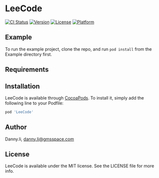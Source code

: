 # LeeCode

[![CI Status](https://img.shields.io/travis/Danny.li/LeeCode.svg?style=flat)](https://travis-ci.org/Danny.li/LeeCode)
[![Version](https://img.shields.io/cocoapods/v/LeeCode.svg?style=flat)](https://cocoapods.org/pods/LeeCode)
[![License](https://img.shields.io/cocoapods/l/LeeCode.svg?style=flat)](https://cocoapods.org/pods/LeeCode)
[![Platform](https://img.shields.io/cocoapods/p/LeeCode.svg?style=flat)](https://cocoapods.org/pods/LeeCode)

## Example

To run the example project, clone the repo, and run `pod install` from the Example directory first.

## Requirements

## Installation

LeeCode is available through [CocoaPods](https://cocoapods.org). To install
it, simply add the following line to your Podfile:

```ruby
pod 'LeeCode'
```

## Author

Danny.li, danny.li@gmsspace.com

## License

LeeCode is available under the MIT license. See the LICENSE file for more info.
